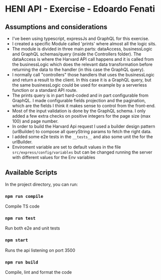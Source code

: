 # HENI API - Exercise - Edoardo Fenati

## Assumptions and considerations

-   I've been using typescript, expressJs and GraphQL for this exercise.
-   I created a specific Module called 'prints' where almost all the logic sits.
-   The module is divided in three main parts: dataAccess, businessLogic and GraphQL schemas/query (inside the
    Controllers folder). The dataAccess is where the Harvard API call happens and it is called from the businessLogic
    which does the relevant data transformation before returning the data to the handler (in this case the GraphQL
    query).
-   I normally call "controllers" those handlers that uses the businessLogic and return a result to the client. In this
    case it is a GraphQL query, but the same businessLogic could be used for example by a serverless function or a
    standard API route.
-   The prints query is in part hard-coded and in part configurable from GraphQL. I made configurable fields projection
    and the pagination, which are the fields I think it makes sense to control from the front-end.
-   Most of the input validation is done by the GraphQL schema. I only added a few extra checks on positive integers for
    the page size (max 100) and page number.
-   In order to build the Harvard Api request I used a builder design pattern (urlBuilder) to compose all queryString
    params to fetch the right data.
-   I added some e2e tests in the `__tests__` and also some unit the for the urlBuilder.
-   Enviroment variable are set to default values in the file `src/express/config/variables` but can be changed running
    the server with different values for the Env variables

## Available Scripts

In the project directory, you can run:

### `npm run compile`

Compile TS code

### `npm run test`

Run both e2e and unit tests

### `npm start`

Runs the api listening on port 3500

### `npm run build`

Compile, lint and format the code
